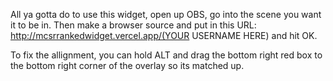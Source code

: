 All ya gotta do to use this widget, open up OBS, go into the scene you want it to be in. Then make a browser source and put in this URL: http://mcsrrankedwidget.vercel.app/(YOUR USERNAME HERE) and hit OK.

To fix the allignment, you can hold ALT and drag the bottom right red box to the bottom right corner of the overlay so its matched up.
